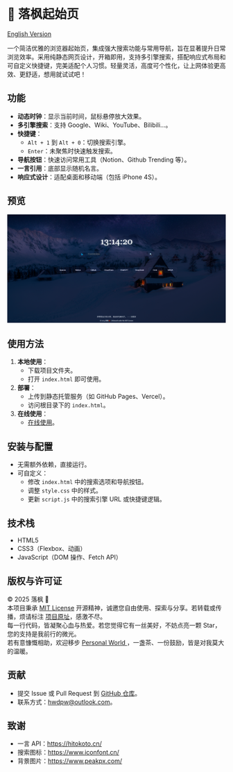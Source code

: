 # 🍁 落枫起始页

[English Version](README.en.md)

一个简洁优雅的浏览器起始页，集成强大搜索功能与常用导航，旨在显著提升日常浏览效率。采用纯静态网页设计，开箱即用，支持多引擎搜索，搭配响应式布局和可自定义快捷键，完美适配个人习惯。轻量灵活，高度可个性化，让上网体验更高效、更舒适，想用就试试吧！

## 功能

- **动态时钟**：显示当前时间，鼠标悬停放大效果。
- **多引擎搜索**：支持 Google、Wiki、YouTube、Bilibili...。
- **快捷键**：
  - `Alt + 1` 到 `Alt + 0`：切换搜索引擎。
  - `Enter`：未聚焦时快速触发搜索。
- **导航按钮**：快速访问常用工具（Notion、Github Trending 等）。
- **一言引用**：底部显示随机名言。
- **响应式设计**：适配桌面和移动端（包括 iPhone 4S）。

## 预览

![预览](preview.png)

## 使用方法

1. **本地使用**：
   - 下载项目文件夹。
   - 打开 `index.html` 即可使用。
2. **部署**：
   - 上传到静态托管服务（如 GitHub Pages、Vercel）。
   - 访问根目录下的 `index.html`。
3. **在线使用**：
   - [在线使用](https://hwdpw.github.io)。

## 安装与配置

- 无需额外依赖，直接运行。
- 可自定义：
  - 修改 `index.html` 中的搜索选项和导航按钮。
  - 调整 `style.css` 中的样式。
  - 更新 `script.js` 中的搜索引擎 URL 或快捷键逻辑。

## 技术栈

- HTML5
- CSS3（Flexbox、动画）
- JavaScript（DOM 操作、Fetch API）

## 版权与许可证

© 2025 落枫 🍁  
本项目秉承 [MIT License](LICENSE) 开源精神，诚邀您自由使用、探索与分享。若转载或传播，烦请标注 [项目原址](https://github.com/hwdpw/startpage)，感激不尽。  
每一行代码，皆凝聚心血与热爱。若您觉得它有一丝美好，不妨点亮一颗 Star，您的支持是我前行的微光。  
若有意慷慨相助，欢迎移步 [Personal World ](https://hwd.pw)，一盏茶、一份鼓励，皆是对我莫大的温暖。

## 贡献

- 提交 Issue 或 Pull Request 到 [GitHub 仓库](https://github.com/hwdpw/startpage)。
- 联系方式：hwdpw@outlook.com。

## 致谢

- 一言 API：https://hitokoto.cn/
- 搜索图标：https://www.iconfont.cn/
- 背景图片：https://www.peakpx.com/
